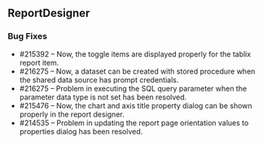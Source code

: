 ## ReportDesigner

### Bug Fixes

* \#215392 – Now, the toggle items are displayed properly for the tablix report item.
* \#216275 – Now, a dataset can be created with stored procedure when the shared data source has prompt credentials.
* \#216275 – Problem in executing the SQL query parameter when the parameter data type is not set has been resolved.
* \#215476 – Now, the chart and axis title property dialog can be shown properly in the report designer.
* \#214535 – Problem in updating the report page orientation values to properties dialog has been resolved.
